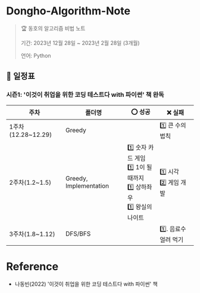 # Dongho-Algorithm-Note
> 🏆 동호의 알고리즘 비법 노트
>
> 기간: 2023년 12월 28일 ~ 2023년 2월 28일 (3개월)
> 
> 언어: Python

## 📅 일정표

### 시즌1: '이것이 취업을 위한 코딩 테스트다 with 파이썬' 책 완독

| 주차                | 폴더명  | ⭕ 성공                                               | ❌ 실패                                      | 
| ------------------- | ------- | --------------------------------------------------- | ------------------------------------------ |
| 1주차(12.28~12.29)  | Greedy  |      |  1️⃣ 큰 수의 법칙 |
| 2주차(1.2~1.5) | Greedy, Implementation | 1️⃣ 숫자 카드 게임<br>1️⃣ 1이 될 때까지<br>1️⃣ 상하좌우<br>1️⃣ 왕실의 나이트 | 1️⃣ 시각<br>2️⃣ 게임 개발 | 
| 3주차(1.8~1.12) | DFS/BFS | | 1️⃣. 음료수 얼려 먹기 |

# Reference
- 나동빈(2022) '이것이 취업을 위한 코딩 테스트다 with 파이썬' 책
